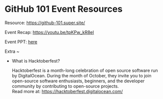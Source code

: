 # GitHub 101 Event Resources

Resource: <https://github-101.super.site/>

Event Recap: <https://youtu.be/tpKPw_kR8eI>

Event PPT: [here](/GITHUB%20101.ppt)

Extra ~

- What is Hacktoberfest?

    Hacktoberfest is a month-long celebration of open source software run by DigitalOcean. During the month of October, they invite you to join open-source software enthusiasts, beginners, and the developer community by contributing to open-source projects.<br>Read more at: https://hacktoberfest.digitalocean.com/
